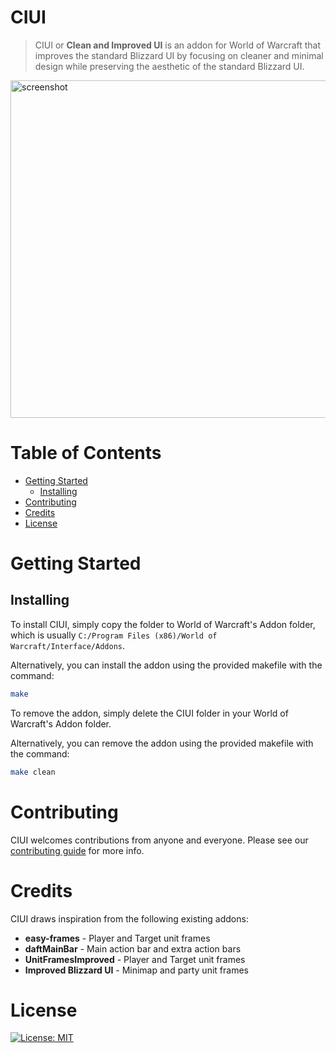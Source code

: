 # CIUI
> CIUI or **Clean and Improved UI** is an addon for World of Warcraft that improves the standard Blizzard UI by focusing on cleaner and minimal design while preserving the aesthetic of the standard Blizzard UI.

<p align="left">
	<img src="https://user-images.githubusercontent.com/12175684/40276220-705d903e-5bd2-11e8-8d29-88d694939805.jpg" width="960" height="540" alt="screenshot"/>
</p>

# Table of Contents
* [Getting Started](#getting-started)
    * [Installing](#installing)
* [Contributing](#contributing)
* [Credits](#credits)
* [License](#license)

# Getting Started

## Installing
To install CIUI, simply copy the folder to World of Warcraft's Addon folder, which is usually ``C:/Program Files (x86)/World of Warcraft/Interface/Addons``.

Alternatively, you can install the addon using the provided makefile with the command:
```bash
make
```

To remove the addon, simply delete the CIUI folder in your World of Warcraft's Addon folder.

Alternatively, you can remove the addon using the provided makefile with the command:
```bash
make clean
```

# Contributing
CIUI welcomes contributions from anyone and everyone. Please see our [contributing guide](/CONTRIBUTING.md) for more info.

# Credits
CIUI draws inspiration from the following existing addons:

* **easy-frames** - Player and Target unit frames
* **daftMainBar** - Main action bar and extra action bars
* **UnitFramesImproved** - Player and Target unit frames
* **Improved Blizzard UI** - Minimap and party unit frames

# License
[![License: MIT](https://img.shields.io/badge/License-MIT-yellow.svg)](/LICENSE.md)
